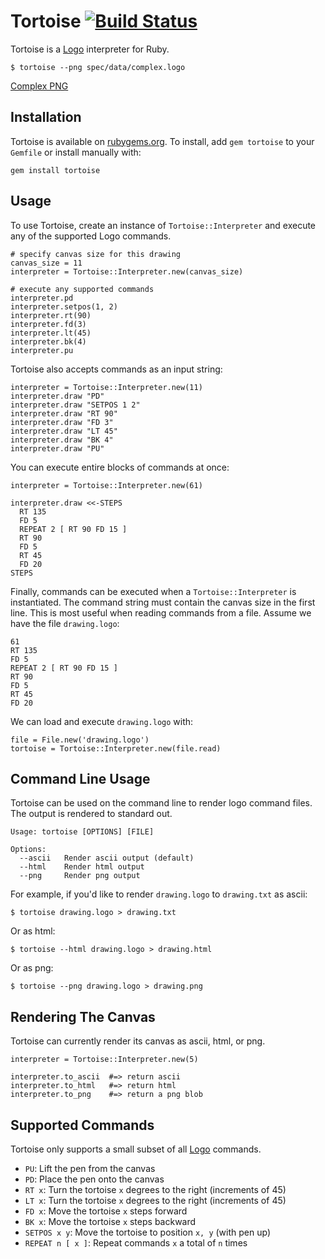 Tortoise [![Build Status](https://secure.travis-ci.org/huntca/tortoise.png)](http://travis-ci.org/huntca/tortoise)
========
[logo]: http://en.wikipedia.org/wiki/Logo_(programming_language) "Logo Programming Language"
[rubygems]: https://rubygems.org/ "Rubygems"

Tortoise is a [Logo][logo] interpreter for Ruby.

    $ tortoise --png spec/data/complex.logo

[Complex PNG](https://raw.github.com/huntca/tortoise/master/spec/data/complex.png)

Installation
------------
Tortoise is available on [rubygems.org][rubygems]. To install, add
`gem tortoise` to your `Gemfile` or install manually with:

    gem install tortoise

Usage
-----
To use Tortoise, create an instance of `Tortoise::Interpreter` and execute
any of the supported Logo commands.

    # specify canvas size for this drawing
    canvas_size = 11
    interpreter = Tortoise::Interpreter.new(canvas_size)

    # execute any supported commands
    interpreter.pd
    interpreter.setpos(1, 2)
    interpreter.rt(90)
    interpreter.fd(3)
    interpreter.lt(45)
    interpreter.bk(4)
    interpreter.pu

Tortoise also accepts commands as an input string:

    interpreter = Tortoise::Interpreter.new(11)
    interpreter.draw "PD"
    interpreter.draw "SETPOS 1 2"
    interpreter.draw "RT 90"
    interpreter.draw "FD 3"
    interpreter.draw "LT 45"
    interpreter.draw "BK 4"
    interpreter.draw "PU"

You can execute entire blocks of commands at once:

    interpreter = Tortoise::Interpreter.new(61)

    interpreter.draw <<-STEPS
      RT 135
      FD 5
      REPEAT 2 [ RT 90 FD 15 ]
      RT 90
      FD 5
      RT 45
      FD 20
    STEPS

Finally, commands can be executed when a `Tortoise::Interpreter` is
instantiated. The command string must contain the canvas size in the
first line. This is most useful when reading commands from a file.
Assume we have the file `drawing.logo`:

    61
    RT 135
    FD 5
    REPEAT 2 [ RT 90 FD 15 ]
    RT 90
    FD 5
    RT 45
    FD 20

We can load and execute `drawing.logo` with:

    file = File.new('drawing.logo')
    tortoise = Tortoise::Interpreter.new(file.read)

Command Line Usage
------------------
Tortoise can be used on the command line to render logo command files. The
output is rendered to standard out.

    Usage: tortoise [OPTIONS] [FILE]

    Options:
      --ascii   Render ascii output (default)
      --html    Render html output
      --png     Render png output

For example, if you'd like to render `drawing.logo` to `drawing.txt` as ascii:

    $ tortoise drawing.logo > drawing.txt

Or as html:

    $ tortoise --html drawing.logo > drawing.html

Or as png:

    $ tortoise --png drawing.logo > drawing.png

Rendering The Canvas
--------------------
Tortoise can currently render its canvas as ascii, html, or png.

    interpreter = Tortoise::Interpreter.new(5)

    interpreter.to_ascii  #=> return ascii
    interpreter.to_html   #=> return html
    interpreter.to_png    #=> return a png blob

Supported Commands
------------------
Tortoise only supports a small subset of all [Logo][logo] commands.

- `PU`: Lift the pen from the canvas
- `PD`: Place the pen onto the canvas
- `RT x`: Turn the tortoise `x` degrees to the right (increments of 45)
- `LT x`: Turn the tortoise `x` degrees to the right (increments of 45)
- `FD x`: Move the tortoise `x` steps forward
- `BK x`: Move the tortoise `x` steps backward
- `SETPOS x y`: Move the tortoise to position `x, y` (with pen up)
- `REPEAT n [ x ]`: Repeat commands `x` a total of `n` times
